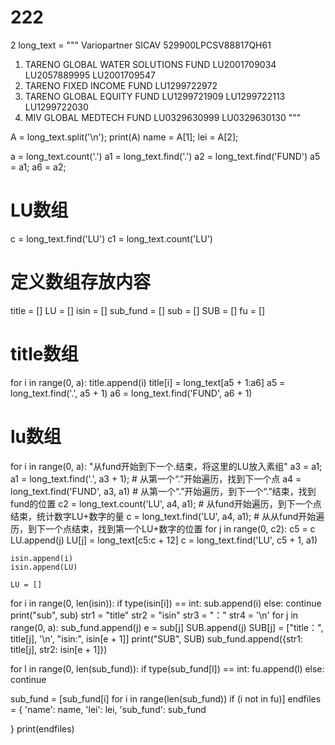 # 222
2
long_text = """
Variopartner SICAV
529900LPCSV88817QH61
1. TARENO GLOBAL WATER SOLUTIONS FUND
LU2001709034
LU2057889995
LU2001709547
2. TARENO FIXED INCOME FUND
LU1299722972
3. TARENO GLOBAL EQUITY FUND
LU1299721909
LU1299722113
LU1299722030
4. MIV GLOBAL MEDTECH FUND
LU0329630999
LU0329630130
"""

A = long_text.split('\n');
print(A)
name = A[1];
lei = A[2];

a = long_text.count('.')
a1 = long_text.find('.')
a2 = long_text.find('FUND')
a5 = a1;
a6 = a2;

# LU数组
c = long_text.find('LU')
c1 = long_text.count('LU')

# 定义数组存放内容
title = []
LU = []
isin = []
sub_fund = []
sub = []
SUB = []
fu = []
# title数组

for i in range(0, a):
    title.append(i)
    title[i] = long_text[a5 + 1:a6]
    a5 = long_text.find('.', a5 + 1)
    a6 = long_text.find('FUND', a6 + 1)

# lu数组

for i in range(0, a):
    "从fund开始到下一个.结束，将这里的LU放入素组"
    a3 = a1;
    a1 = long_text.find('.', a3 + 1);
    # 从第一个“.”开始遍历，找到下一个点
    a4 = long_text.find('FUND', a3, a1)
    # 从第一个“.”开始遍历，到下一个“.”结束，找到fund的位置
    c2 = long_text.count('LU', a4, a1);
    # 从fund开始遍历，到下一个点结束，统计数字LU+数字的量
    c = long_text.find('LU', a4, a1);
    # 从从fund开始遍历，到下一个点结束，找到第一个LU+数字的位置
    for j in range(0, c2):
        c5 = c
        LU.append(j)
        LU[j] = long_text[c5:c + 12]
        c = long_text.find('LU', c5 + 1, a1)

    isin.append(i)
    isin.append(LU)

    LU = []

for i in range(0, len(isin)):
    if type(isin[i]) == int:
        sub.append(i)
    else:
        continue
print("sub", sub)
str1 = "title"
str2 = "isin"
str3 = "："
str4 = '\n'
for j in range(0, a):
    sub_fund.append(j)
    e = sub[j]
    SUB.append(j)
    SUB[j] = ["title：", title[j], '\n', "isin:", isin[e + 1]]
    print("SUB", SUB)
    sub_fund.append({str1: title[j], str2: isin[e + 1]})

for l in range(0, len(sub_fund)):
    if type(sub_fund[l]) == int:
        fu.append(l)
    else:
        continue

sub_fund = [sub_fund[i] for i in range(len(sub_fund)) if (i not in fu)]
endfiles = {
    'name': name,
    'lei': lei,
    'sub_fund': sub_fund

}
print(endfiles)
